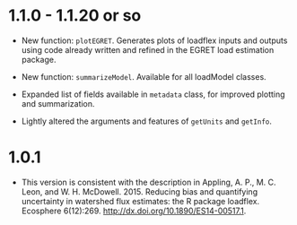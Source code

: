 # 1.1.0 - 1.1.20 or so

* New function: `plotEGRET`. Generates plots of loadflex inputs and outputs 
using code already written and refined in the EGRET load estimation package.

* New function: `summarizeModel`. Available for all loadModel classes.

* Expanded list of fields available in `metadata` class, for improved plotting
and summarization.

* Lightly altered the arguments and features of `getUnits` and `getInfo`.


# 1.0.1

* This version is consistent with the description in Appling, A. P., M. C. Leon,
and W. H. McDowell. 2015. Reducing bias and quantifying uncertainty in watershed
flux estimates: the R package loadflex. Ecosphere 6(12):269. 
http://dx.doi.org/10.1890/ES14-00517.1.
